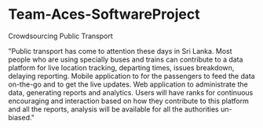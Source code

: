 # Team-Aces-SoftwareProject
Crowdsourcing Public Transport	

"Public transport has come to attention these days in Sri Lanka. 
Most people who are using specially buses and trains can contribute 
to a data platform for live location tracking, 
departing times, issues breakdown, delaying reporting.
Mobile application to for the passengers to feed the
 data on-the-go and to get the live updates.
 Web application to administrate the data, generating reports and analytics.
Users will have ranks for continuous encouraging and interaction 
based on how they contribute to this platform and all the reports, 
analysis will be available for all the authorities un-biased."
